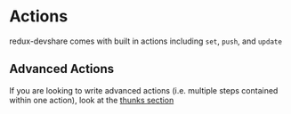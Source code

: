 # Actions
redux-devshare comes with built in actions including `set`, `push`, and `update`

## Advanced Actions

If you are looking to write advanced actions (i.e. multiple steps contained within one action), look at the [thunks section](/docs/recipes/thunks)
